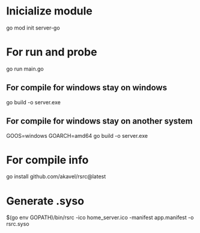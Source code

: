 # Inicialize module
go mod init server-go

# For run and probe
go run main.go

## For compile for windows stay on windows
go build -o server.exe
## For compile for windows stay on another system
GOOS=windows GOARCH=amd64 go build -o server.exe

# For compile info
go install github.com/akavel/rsrc@latest

# Generate .syso
$(go env GOPATH)/bin/rsrc -ico home_server.ico -manifest app.manifest -o rsrc.syso